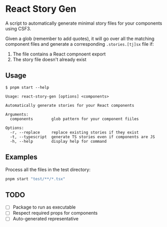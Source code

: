 # React Story Gen

A script to automatically generate minimal story files for your components using CSF3.

Given a glob (remember to add quotes), it will go over all the matching component
files and generate a corresponding `.stories.[tj]sx` file if:

1. The file contains a React compnoent export
2. The story file doesn't already exist

## Usage

```
$ pnpm start --help

Usage: react-story-gen [options] <components>

Automatically generate stories for your React components

Arguments:
  components        glob pattern for your component fiiles

Options:
  -r, --replace     replace existing stories if they exist
  -t, --typescript  generate TS stories even if components are JS
  -h, --help        display help for command
```

## Examples

Process all the files in the test directory:

```sh
pnpm start "test/**/*.tsx"
```

## TODO

- [ ] Package to run as executable
- [ ] Respect required props for components
- [ ] Auto-generated representative